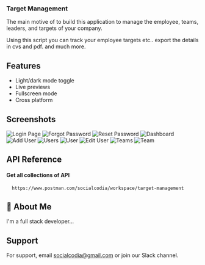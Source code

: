 
### Target Management

The main motive of to build this application to manage the employee, teams, leaders, and targets of your company.

Using this script you can track your employee targets etc.. export the details in cvs and pdf. and much more.


## Features

- Light/dark mode toggle
- Live previews
- Fullscreen mode
- Cross platform


## Screenshots

![Login Page](https://i.imgur.com/XRUQxXd.png "Login Page")
![Forgot Password](https://i.imgur.com/CfuUeoS.png "Forgot Password ")
![Reset Password](https://i.imgur.com/JoYDkHO.png "Reset Passwrod")
![Dashboard](https://i.imgur.com/y0o324V.png "Dashboard")
![Add User](https://i.imgur.com/WIoZGWp.png "Add User")
![Users](https://i.imgur.com/3XB0gCH.png "Users")
![User](https://i.imgur.com/lg7AlAy.png "User")
![Edit User](https://i.imgur.com/g6wKmO6.png "Edit User")
![Teams](https://i.imgur.com/RRyCJyk.png "Teams")
![Team](https://i.imgur.com/Qsps5zY.png "Team")

## API Reference

#### Get all collections of API

```http
  https://www.postman.com/socialcodia/workspace/target-management
```


## 🚀 About Me
I'm a full stack developer...

## Support

For support, email socialcodia@gmail.com or join our Slack channel.

